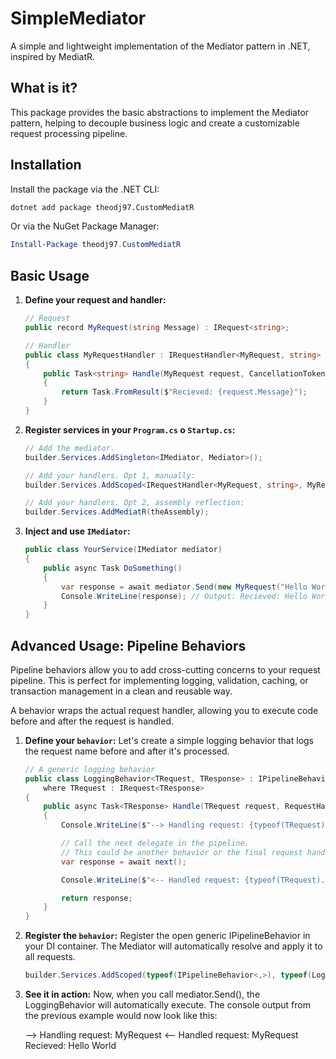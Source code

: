 # SimpleMediator

A simple and lightweight implementation of the Mediator pattern in .NET, inspired by MediatR.

## What is it?

This package provides the basic abstractions to implement the Mediator pattern, helping to decouple business logic and create a customizable request processing pipeline.

## Installation

Install the package via the .NET CLI:
```bash
dotnet add package theodj97.CustomMediatR
```

Or via the NuGet Package Manager:
```powershell
Install-Package theodj97.CustomMediatR
```

## Basic Usage

1.  **Define your request and handler:**

    ```csharp
    // Request
    public record MyRequest(string Message) : IRequest<string>;

    // Handler
    public class MyRequestHandler : IRequestHandler<MyRequest, string>
    {
        public Task<string> Handle(MyRequest request, CancellationToken cancellationToken)
        {
            return Task.FromResult($"Recieved: {request.Message}");
        }
    }
    ```

2.  **Register services in your `Program.cs` o `Startup.cs`:**

    ```csharp
    // Add the mediator.
    builder.Services.AddSingleton<IMediator, Mediator>();

    // Add your handlers. Opt 1, manually:
    builder.Services.AddScoped<IRequestHandler<MyRequest, string>, MyRequestHandler>();

    // Add your handlers. Opt 2, assembly reflection:
    builder.Services.AddMediatR(theAssembly);
    ```

3.  **Inject and use `IMediator`:**

    ```csharp
    public class YourService(IMediator mediator)
    {
        public async Task DoSomething()
        {
            var response = await mediator.Send(new MyRequest("Hello World"));
            Console.WriteLine(response); // Output: Recieved: Hello World
        }
    }
    ```

## Advanced Usage: Pipeline Behaviors

Pipeline behaviors allow you to add cross-cutting concerns to your request pipeline. This is perfect for implementing logging, validation, caching, or transaction management in a clean and reusable way.

A behavior wraps the actual request handler, allowing you to execute code before and after the request is handled.

1.  **Define your `behavior`:**
    Let's create a simple logging behavior that logs the request name before and after it's processed.

    ```csharp
    // A generic logging behavior
    public class LoggingBehavior<TRequest, TResponse> : IPipelineBehavior<TRequest, TResponse>
        where TRequest : IRequest<TResponse>
    {
        public async Task<TResponse> Handle(TRequest request, RequestHandlerDelegate<TResponse> next, CancellationToken cancellationToken)
        {
            Console.WriteLine($"--> Handling request: {typeof(TRequest).Name}");

            // Call the next delegate in the pipeline.
            // This could be another behavior or the final request handler.
            var response = await next();

            Console.WriteLine($"<-- Handled request: {typeof(TRequest).Name}");

            return response;
        }
    }
    ```

2.  **Register the `behavior`:**
    Register the open generic IPipelineBehavior in your DI container. The Mediator will automatically resolve and apply it to all requests.

    ```csharp
    builder.Services.AddScoped(typeof(IPipelineBehavior<,>), typeof(LoggingBehavior<,>));
    ```

3.  **See it in action:**
    Now, when you call mediator.Send(), the LoggingBehavior will automatically execute. The console output from the previous example would now look like this:

    --> Handling request: MyRequest
    <-- Handled request: MyRequest
    Recieved: Hello World
    